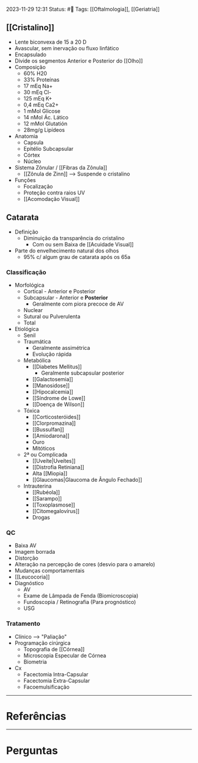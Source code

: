 2023-11-29 12:31
Status: #🌱 
Tags: [[Oftalmologia]], [[Geriatria]]
<br/>
## [[Cristalino]]
- Lente biconvexa de 15 a 20 D
- Avascular, sem inervação ou fluxo linfático
- Encapsulado
- Divide os segmentos Anterior e Posterior do [[Olho]]
- Composição
	- 60% H20
	- 33% Proteínas
	- 17 mEq Na+
	- 30 mEq Cl-
	- 125 mEq K+
	- 0,4 mEq Ca2+
	- 1 mMol Glicose
	- 14 nMol Ác. Lático
	- 12 mMol Glutatión
	- 28mg/g Lipídeos
- Anatomia
	- Capsula
	- Epitélio Subcapsular
	- Córtex
	- Núcleo
- Sistema Zônular / [[Fibras da Zônula]]
	- [[Zônula de Zinn]] --> Suspende o cristalino
- Funções
	- Focalização
	- Proteção contra raios UV
	- [[Acomodação Visual]]
## Catarata
- Definição
	- Diminuição da transparência do cristalino
		- Com ou sem Baixa de [[Acuidade Visual]]
- Parte do envelhecimento natural dos olhos
	- 95% c/ algum grau de catarata após os 65a
### Classificação
- Morfológica
	- Cortical - Anterior e Posterior
	- Subcapsular - Anterior e **Posterior**
		- Geralmente com piora precoce de AV
	- Nuclear
	- Sutural ou Pulverulenta
	- Total
- Etiológica
	- Senil
	- Traumática
		- Geralmente assimétrica
		- Evolução rápida
	- Metabólica
		- [[Diabetes Mellitus]]
			- Geralmente subcapsular posterior
		- [[Galactosemia]]
		- [[Manosidose]]
		- [[Hipocalcemia]]
		- [[Síndrome de Lowe]]
		- [[Doença de Wilson]]
	- Tóxica
		- [[Corticosteróides]]
		- [[Clorpromazina]]
		- [[Bussulfan]]
		- [[Amiodarona]]
		- Ouro
		- Mitóticos
	- 2ª ou Complicada
		- [[Uveíte|Uveítes]]
		- [[Distrofia Retiniana]]
		- Alta [[Miopia]]
		- [[Glaucomas|Glaucoma de Ângulo Fechado]]
	- Intrauterina
		- [[Rubéola]]
		- [[Sarampo]]
		- [[Toxoplasmose]]
		- [[Citomegalovírus]]
		- Drogas
### QC
- Baixa AV
- Imagem borrada
- Distorção
- Alteração na percepção de cores (desvio para o amarelo)
- Mudanças comportamentais
- [[Leucocoria]]
- Diagnóstico
	- AV
	- Exame de Lâmpada de Fenda (Biomicroscopia)
	- Fundoscopia / Retinografia (Para prognóstico)
	- USG
### Tratamento
- Clínico --> "Paliação"
- Programação cirúrgica
	- Topografia de [[Córnea]]
	- Microscopia Especular de Córnea
	- Biometria
- Cx
	- Facectomia Intra-Capsular
	- Facectomia Extra-Capsular
	- Facoemulsificação
____
# Referências
---
# Perguntas

